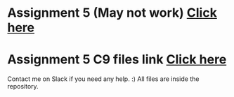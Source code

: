 # Assignment 5 (May not work) [Click here](https://assignment5-moayadsi.c9users.io/)
# Assignment 5 C9 files link [Click here](https://ide.c9.io/moayadsi/assignment5)
Contact me on Slack if you need any help. :)
All files are inside the repository.
